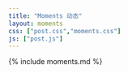 ```yaml
---
title: "Moments 动态"
layout: moments
css: ["post.css","moments.css"]
js: ["post.js"]
---
```

<div class="row">
  <div class="col s8 offset-s2">
    <div class="tip" markdown="1">
        {% include moments.md %}
    </div>
  </div>
</div>